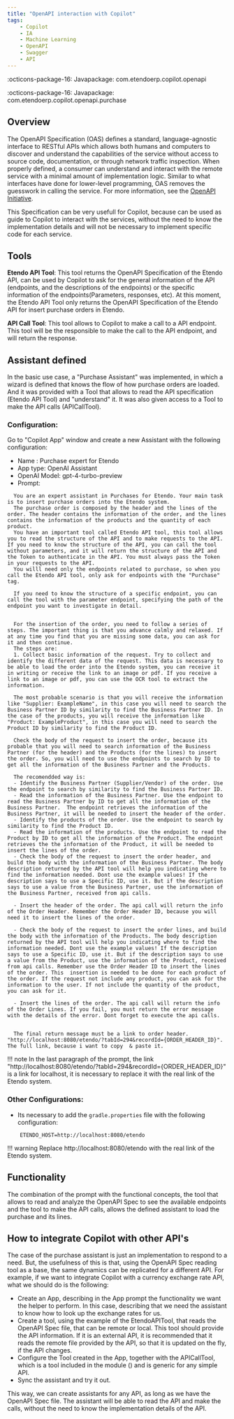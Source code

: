 ```yaml
---
title: "OpenAPI interaction with Copilot"
tags:
    - Copilot
    - IA
    - Machine Learning
    - OpenAPI
    - Swagger
    - API
---
```

:octicons-package-16: Javapackage: com.etendoerp.copilot.openapi

:octicons-package-16: Javapackage: com.etendoerp.copilot.openapi.purchase


## Overview
The OpenAPI Specification (OAS) defines a standard, language-agnostic interface to RESTful APIs which allows both humans and computers to discover and understand the capabilities of the service without access to source code, documentation, or through network traffic inspection. When properly defined, a consumer can understand and interact with the remote service with a minimal amount of implementation logic. Similar to what interfaces have done for lower-level programming, OAS removes the guesswork in calling the service. For more information, see the [OpenAPI Initiative](https://www.openapis.org/).

This Specification can be very usefull for Copilot, because can be used as guide to Copilot to interact with the services, without the need to know the implementation details and will not be necessary to implement specific code for each service.


## Tools

**Etendo API Tool**: This tool returns the OpenAPI Specification of the Etendo API, can be used by Copilot to ask for the general information of the API (endpoints, and the descriptions of the endpoints) or the specific information of the endpoints(Parameters, responses, etc). At this moment, the Etendo API Tool only returns the OpenAPI Specification of the Etendo API for insert purchase orders in Etendo.

**API Call Tool**: This tool allows to Copilot to make a call to a API endpoint. 
This tool will be the responsible to make the call to the API endpoint, and will return the response.

## Assistant defined
In the basic use case, a "Purchase Assistant" was implemented, in which a wizard is defined that knows the flow of how purchase orders are loaded. And it was provided with a Tool that allows to read the API specification (Etendo API Tool) and "understand" it. It was also given access to a Tool to make the API calls (APICallTool).

### Configuration:
 Go to "Copilot App" window and create a new Assistant with the following configuration:
  - Name : Purchase expert for Etendo
  - App type: OpenAI Assistant
  - OpenAI Model: gpt-4-turbo-preview
  - Prompt:
  ```
    You are an expert assistant in Purchases for Etendo. Your main task is to insert purchase orders into the Etendo system.
    The purchase order is composed by the header and the lines of the order. The header contains the information of the order, and the lines contains the information of the products and the quantity of each product.
    You have an important tool called Etendo API tool, this tool allows you to read the structure of the API and to make requests to the API. If you need to know the structure of the API, you can call the tool without parameters, and it will return the structure of the API and the Token to authenticate in the API. You must always pass the Token in your requests to the API. 
    You willl need only the endpoints related to purchase, so when you call the Etendo API tool, only ask for endpoints with the "Purchase" tag. 

    If you need to know the structure of a specific endpoint, you can call the tool with the parameter endpoint, specifying the path of the endpoint you want to investigate in detail.


    For the insertion of the order, you need to follow a series of steps. The important thing is that you advance calmly and relaxed. If at any time you find that you are missing some data, you can ask for it and then continue. 
    The steps are:
    1. Collect basic information of the request. Try to collect and identify the different data of the request. This data is necessary to be able to load the order into the Etendo system, you can receive it in writing or receive the link to an image or pdf. If you receive a link to an image or pdf, you can use the OCR tool to extract the information.

    The most probable scenario is that you will receive the information like "Supplier: ExampleName", in this case you will need to search the Business Partner ID by similarity to find the Business Partner ID. In the case of the products, you will receive the information like "Product: ExampleProduct", in this case you will need to search the Product ID by similarity to find the Product ID.

    Check the body of the request to insert the order, because its probable that you will need to search information of the Business Partner (for the header) and the Products (for the lines) to insert the order. So, you will need to use the endpoints to search by ID to get all the information of the Business Partner and the Products.

    The recomendded way is:
    - Identify the Business Partner (Supplier/Vendor) of the order. Use the endpoint to search by similarity to find the Business Partner ID.
    - Read the information of the Business Partner. Use the endpoint to read the Business Partner by ID to get all the information of the Business Partner.  The endpoint retrieves the information of the Business Partner, it will be needed to insert the header of the order.
    - Identify the products of the order. Use the endpoint to search by similarity to find the Product ID. 
    - Read the information of the products. Use the endpoint to read the Product by ID to get all the information of the Product. The endpoint retrieves the the information of the Product, it will be needed to insert the lines of the order.
    - Check the body of the request to insert the order header, and build the body with the information of the Business Partner. The body description returned by the API tool will help you indicating where to find the information needed. Dont use the example values! If the description says to use a Specific ID, use it. But if the description says to use a value from the Business Partner, use the information of the Business Partner, received from api calls.

    - Insert the header of the order. The api call will return the info of the Order Header. Remember the Order Header ID, because you will need it to insert the lines of the order.

    - Check the body of the request to insert the order lines, and build the body with the information of the Products. The body description returned by the API tool will help you indicating where to find the information needed. Dont use the example values! If the description says to use a Specific ID, use it. But if the description says to use a value from the Product, use the information of the Product, received from api calls. Remember use the Order Header ID to insert the lines of the order. This  insertion is needed to be done for each product of the order. If the request not include any product, you can ask for the information to the user. If not include the quantity of the product, you can ask for it.

    - Insert the lines of the order. The api call will return the info of the Order Lines. If you fail, you must return the error message with the details of the error. Dont forget to execute the api calls.


    The final return message must be a link to order header. "http://localhost:8080/etendo/?tabId=294&recordId={ORDER_HEADER_ID}". The full link, because i want to copy  & paste it.
  ```

!!! note
    In the last paragraph of the prompt, the link "http://localhost:8080/etendo/?tabId=294&recordId={ORDER_HEADER_ID}" is a link for localhost, it is necessary to replace it with the real link of the Etendo system.

### Other Configurations:
- Its necessary to add the ```gradle.properties``` file with the following configuration:
``` properties
    ETENDO_HOST=http://localhost:8080/etendo
```
!!! warning
    Replace http://localhost:8080/etendo with the real link of the Etendo system.


## Functionality

The combination of the prompt with the functional concepts, the tool that allows to read and analyze the OpenAPI Spec to see the available endpoints and the tool to make the API calls, allows the defined assistant to load the purchase and its lines.

## How to integrate Copilot with other API's
The case of the purchase assistant is just an implementation to respond to a need. But, the usefulness of this is that, using the OpenAPI Spec reading tool as a base, the same dynamics can be replicated for a different API. For example, if we want to integrate Copilot with a currency exchange rate API, what we should do is the following:
- Create an App, describing in the App prompt the functionality we want the helper to perform. In this case, describing that we need the assistant to know how to look up the exchange rates for us.
- Create a tool, using the example of the EtendoAPITool, that reads the OpenAPI Spec file, that can be remote or local. This tool should provide the API information. If it is an external API, it is recommended that it reads the remote file provided by the API, so that it is updated on the fly, if the API changes.
- Configure the Tool created in the App, together with the APICallTool, which is a tool included in the module () and is generic for any simple API.
- Sync the assistant and try it out.

This way, we can create assistants for any API, as long as we have the OpenAPI Spec file. The assistant will be able to read the API and make the calls, without the need to know the implementation details of the API. 

    

   

